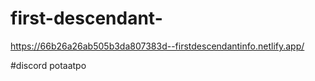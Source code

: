# first-descendant-

https://66b26a26ab505b3da807383d--firstdescendantinfo.netlify.app/

#discord potaatpo




